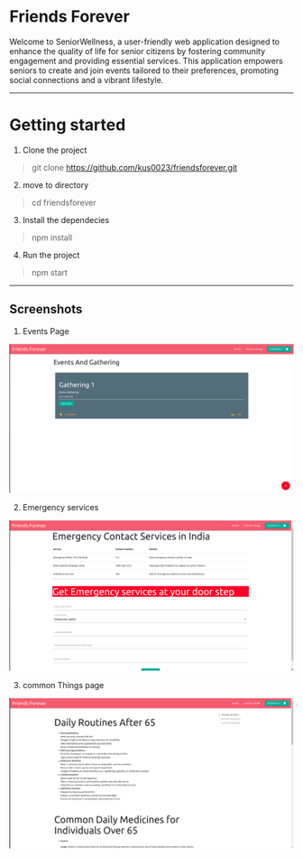 Friends Forever
=======================

Welcome to SeniorWellness, a user-friendly web application designed to enhance the quality of life for senior citizens by fostering community engagement and providing essential services. This application empowers seniors to create and join events tailored to their preferences, promoting social connections and a vibrant lifestyle.


***

# Getting started

1. Clone the project
> git clone https://github.com/kus0023/friendsforever.git
2. move to directory
>cd friendsforever
3. Install the dependecies
> npm install
4. Run the project
> npm start

***

## Screenshots

1. Events Page

![Events page](static/images/image.png)

2. Emergency services

![Emergency page](static/images/image2.png)

3. common Things page

![Common things](static/images/image3.png)
